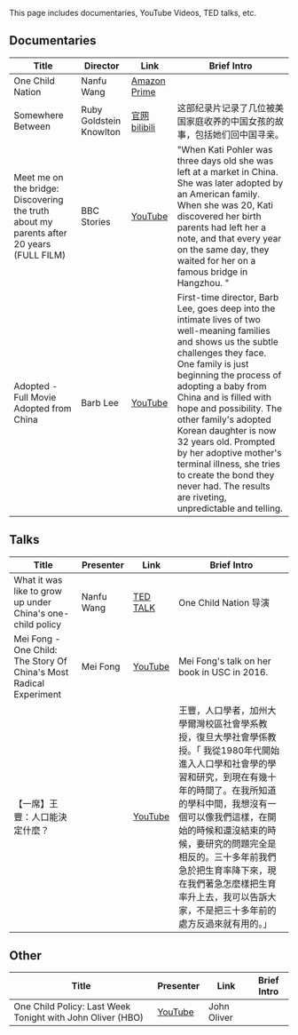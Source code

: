 This page includes documentaries, YouTube Videos, TED talks, etc.


## Documentaries

|Title	|	Director	|Link	|Brief Intro|
| ---- | ----| --- | ---|
|One Child Nation	|	Nanfu Wang	|[Amazon Prime](https://www.amazon.com/One-Child-Nation-Nanfu-Wang/dp/B07YM4DCVJ/ref=sr_1_1?keywords=one+child+nation&qid=1573576850&s=instant-video&sr=1-1)	||
|Somewhere Between|	Ruby Goldstein Knowlton	|[官网](https://somewherebetweenmovie.com/directors-statement) [bilibili](https://douc.cc/469oRv)	|这部纪录片记录了几位被美国家庭收养的中国女孩的故事，包括她们回中国寻亲。|
|Meet me on the bridge: Discovering the truth about my parents after 20 years (FULL FILM) |BBC Stories	|	[YouTube](https://www.youtube.com/watch?v=GofREVeNbcw)	|"When Kati Pohler was three days old she was left at a market in China. She was later adopted by an American family. When she was 20, Kati discovered her birth parents had left her a note, and that every year on the same day, they waited for her on a famous bridge in Hangzhou. "|
|Adopted - Full Movie	Adopted from China	| Barb Lee|[YouTube](https://www.youtube.com/watch?v=cYI686su6PY)|	First-time director, Barb Lee, goes deep into the intimate lives of two well-meaning families and shows us the subtle challenges they face. One family is just beginning the process of adopting a baby from China and is filled with hope and possibility. The other family's adopted Korean daughter is now 32 years old. Prompted by her adoptive mother's terminal illness, she tries to create the bond they never had. The results are riveting, unpredictable and telling. |

## Talks
|Title	|Presenter|Link	|Brief Intro|
| ---- | ----| --- | ---|
|What it was like to grow up under China's one-child policy	|	Nanfu Wang|	[TED TALK](https://www.ted.com/talks/nanfu_wang_what_it_was_like_to_grow_up_under_china_s_one_child_policy?language=en) |	One Child Nation 导演|
|Mei Fong - One Child: The Story Of China's Most Radical Experiment	|Mei Fong|	[YouTube](https://www.youtube.com/watch?v=399k0gtiVDc)|	Mei Fong's talk on her book in USC in 2016.|
|【一席】王豐：人口能決定什麼？ | | [YouTube](https://www.youtube.com/watch?v=WvX_jQkhubo) | 王豐，人口學者，加州大學爾灣校區社會學系教授，復旦大學社會學係教授。「 我從1980年代開始進入人口學和社會學的學習和研究，到現在有幾十年的時間了。在我所知道的學科中間，我想沒有一個可以像我們這樣，在開始的時候和還沒結束的時候，要研究的問題完全是相反的。三十多年前我們急於把生育率降下來，現在我們著急怎麼樣把生育率升上去，我可以告訴大家，不是把三十多年前的處方反過來就有用的。」|

## Other
|Title	|Presenter|Link	|Brief Intro|
| ---- | ----| --- | ---|
|One Child Policy: Last Week Tonight with John Oliver (HBO)		|	[YouTube](https://www.youtube.com/watch?v=SE_ccFHjL_w)|	John Oliver|

